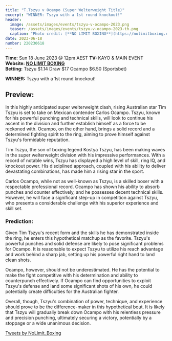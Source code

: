 ```yaml
---
title: "T.Tszyu v Ocampo (Super Welterweight Title)"
excerpt: "WINNER: Tszyu with a 1st round knockout!"
header:
  image: /assets/images/events/tszyu-v-ocampo-2023.png
  teaser: /assets/images/events/tszyu-v-ocampo-2023-th.png
  caption: "Photo credit: [**NO LIMIT BOXING**](https://nolimitboxing.com.au/events/tim-tszyu-vs-carlos-ocampo/)"
date: 2023-06-18
number: 220230618
---
```


**Time:** Sun 18 June 2023 @ 12pm AEST 
**TV:** KAYO & MAIN EVENT  
**Website:** [**NO LIMIT BOXING**](https://nolimitboxing.com.au/events/tim-tszyu-vs-carlos-ocampo/)     
**Betting:** Tszyu $1.14 Draw $17 Ocampo $6.50 (Sportsbet)

**WINNER:** Tszyu with a 1st round knockout!   

## Preview:

In this highly anticipated super welterweight clash, rising Australian star Tim Tszyu is set to take on Mexican contender Carlos Ocampo. Tszyu, known for his powerful punching and technical skills, will look to continue his ascent in the division and further establish himself as a force to be reckoned with. Ocampo, on the other hand, brings a solid record and a determined fighting spirit to the ring, aiming to prove himself against Tszyu's formidable reputation.

Tim Tszyu, the son of boxing legend Kostya Tszyu, has been making waves in the super welterweight division with his impressive performances. With a record of notable wins, Tszyu has displayed a high level of skill, ring IQ, and knockout power. His disciplined approach, coupled with his ability to deliver devastating combinations, has made him a rising star in the sport.

Carlos Ocampo, while not as well-known as Tszyu, is a skilled boxer with a respectable professional record. Ocampo has shown his ability to absorb punches and counter effectively, and he possesses decent technical skills. However, he will face a significant step-up in competition against Tszyu, who presents a considerable challenge with his superior experience and skill set.

### Prediction:

Given Tim Tszyu's recent form and the skills he has demonstrated inside the ring, he enters this hypothetical matchup as the favorite. Tszyu's powerful punches and solid defense are likely to pose significant problems for Ocampo. It is reasonable to expect Tszyu to utilize his reach advantage and work behind a sharp jab, setting up his powerful right hand to land clean shots.

Ocampo, however, should not be underestimated. He has the potential to make the fight competitive with his determination and ability to counterpunch effectively. If Ocampo can find opportunities to exploit Tszyu's defense and land some significant shots of his own, he could potentially create difficulties for the Australian fighter.

Overall, though, Tszyu's combination of power, technique, and experience should prove to be the difference-maker in this hypothetical bout. It is likely that Tszyu will gradually break down Ocampo with his relentless pressure and precision punching, ultimately securing a victory, potentially by a stoppage or a wide unanimous decision.


<a class="twitter-timeline" href="https://twitter.com/NoLimit_Boxing?ref_src=twsrc%5Etfw">Tweets by NoLimit_Boxing</a> <script async src="https://platform.twitter.com/widgets.js" charset="utf-8"></script>
